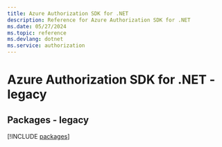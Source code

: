 ```yaml
---
title: Azure Authorization SDK for .NET
description: Reference for Azure Authorization SDK for .NET
ms.date: 05/27/2024
ms.topic: reference
ms.devlang: dotnet
ms.service: authorization
---
```

# Azure Authorization SDK for .NET - legacy
## Packages - legacy
[!INCLUDE [packages](authorization-index.md)]